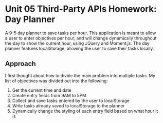 # Unit 05 Third-Party APIs Homework: Day Planner

A 9-5 day planner to save tasks per hour. This application is meant to allow a user to enter objectives per hour, and will change dynamically throughout the day to show the current hour, using JQuery and Moment.js. The day planner features localStorage, allowing the user to save their tasks locally.

## Approach

I first thought about how to divide the main problem into multiple tasks. My list of objectives was divided out into the following:

1. Get the current time and date
2. Create entry fields from 9AM to 5PM
3. Collect and save tasks entered by the user to localStorage
4. Write tasks already saved to localStorage to the planner
5. Dynamically change the styling of each entry field based on what hour it is